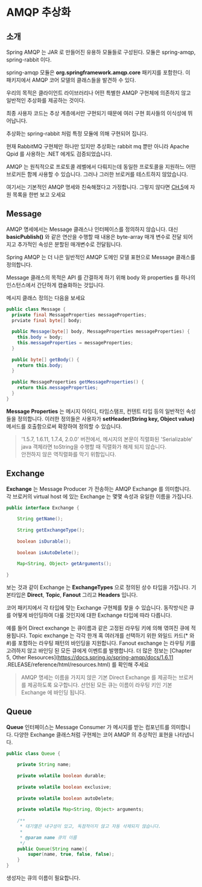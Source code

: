 # AMQP 추상화

## 소개

Spring AMQP 는 JAR 로 만들어진 유용하 모듈들로 구성된다. 모듈은 spring-amqp, spring-rabbit 이다.

spring-amqp 모듈은 **org.springframework.amqp.core** 패키지를 포함한다. 이 패키지에서 AMQP 코어 모델의 클래스들을 발견하 수 있다.

우리의 목적은 클라이언트 라이브러리나 어떤 특별한 AMQP 구현체에 의존하지 않고 일반적인 추상화를 제공하는 것이다.

최종 사용자 코드는 추상 계층에서만 구현되기 때문에 여러 구현 회사들의 이식성에 뛰어납니다.

추상화는 spring-rabbit 처럼 특정 모듈에 의해 구현되어 집니다.

현재 RabbitMQ 구현체만 하나만 있지만 추상화는 rabbit mq 뿐만 아니라 Apache Qpid 를 사용하는 .NET 에게도 검증되었습니다.

AMQP 는 원칙적으로 프로토콜 레벨에서 다뤄지는데 동일한 프로토콜을 지원하느 어떤 브로커든 함께 사용할 수 있습니다. 그러나 그러한 브로커를 테스트하지
않았습니다.

여기서는 기본적인 AMQP 명세와 친숙해졌다고 가정합니다. 그렇지 않다면 [CH.5](https://docs.spring.io/spring-amqp/docs/1.6.11.RELEASE/reference/html/resources.html)에 자원 목록을 한번 보고 오세요

## Message

AMQP 명세에서는 Message 클래스나 인터페이스를 정의하지 않습니다. 대신 **basicPublish()** 와 같은 연산을 수행할 때 내용은 byte-array 매개 변수로
전달 되어지고 추가적인 속성은 분할된 매개변수로 전달됩니다.

Spring AMQP 는 더 나은 일반적인 AMQP 도메인 모델 표현으로 Message 클래스를 정의합니다.

Message 클래스의 목적은 API 를 간결하게 하기 위해 body 와 properties 를 하나의 인스턴스에서 간단하게 캡슐화하는 것입니다.

메시지 클래스 정의는 다음을 보세요

```java
public class Message {
  private final MessageProperties messageProperties;
  prviate final byte[] body;
  
  public Message(byte[] body, MessageProperties messageProperties) {
    this.body = body;
    this.messageProperties = messageProperties;
  }
  
  public byte[] getBody() {
    return this.body;
  }
  
  public MessageProperties getMessageProperties() {
    return this.messageProperties;
  }
}
```

**Message Properties** 는 메시지 아이디, 타임스탬프, 컨텐트 타입 등의 일반적인 속성들을 정의합니다. 
이러한 정의들은 사용자가 **setHeader(String key, Object value)** 메서드를 호출함으로써 확장하여 정의할 수 있습니다.

> '1.5.7, 1.6.11, 1.7.4, 2.0.0' 버전에서, 메시지의 본문이 직렬화된 'Serializable' java 객체라면 
> toString을 수행할 때 직렬화가 해제 되지 않습니다.<br>
> 안전하지 않은 역직렬화를 막기 위함입니다.<br>

## Exchange

**Exchange** 는 Message Producer 가 전송하는 AMQP Exchange 를 의미합니다. 
각 브로커의 virtual host 에 있는 Exchange 는 몇몇 속성과 유일한 이름을 가집니다.

```java
public interface Exchange {
    
    String getName();
    
    String getExchangeType();
    
    boolean isDurable();
    
    boolean isAutoDelete();
    
    Map<String, Object> getArguments();
    
}
```

보는 것과 같이 Exchange 는 **ExchangeTypes** 으로 정의된 상수 타입을 가집니다. 
기본타입은 **Direct**, **Topic**, **Fanout** 그리고 **Headers** 입니다.

코어 패키지에서 각 타입에 맞는 Exchange 구현체를 찾을 수 있습니다. 
동작방식은 큐를 어떻게 바인딩하여 다룰 것인지에 대한 Exchange 타입에 따라 다릅니다.

예를 들어 Direct exchange 는 큐이름과 같은 고정된 라우팅 키에 의해 엮여진 큐에 적용됩니다.
Topic exchange 는 각각 한개 혹 여러개를 선택하기 위한 와일드 카드(* 와 #)를 포함하는 라우팅 패턴의 바인딩을 지원합니다.
Fanout exchange 는 라우팅 키를 고려하지 않고 바인딩 된 모든 큐에게 이벤트를 발행합니다.
더 많은 정보는 [Chapter 5, Other Resources](https://docs.spring.io/spring-amqp/docs/1.6.11
.RELEASE/reference/html/resources.html) 를 확인해 주세요

> AMQP 명세는 이름을 가지지 않은 기본 Direct Exchange 를 제공하는 브로커를 제공하도록 요구합니다.
> 선언된 모든 큐는 이름이 라우팅 키인 기본 Exchange 에 바인딩 됩니다.

## Queue 

**Queue** 인터페이스는 Message Consumer 가 메시지를 받는 컴포넌트를 의미합니다. 
다양한 Exchange 클래스처럼 구현체는 코어 AMQP 의 추상적인 표현을 나타냅니다.

```java
public class Queue {
    
    private String name;
    
    private volatile boolean durable;
    
    private volatile boolean exclusive;
    
    private volatile boolean autoDelete;
    
    private volatile Map<String, Object> arguments;
    
    /**
     * 대기열은 내구성이 있고, 독점적이지 않고 자동 삭제되지 않습니다.
     * 
     * @param name 큐의 이름
     */  
    public Queue(String name){
        super(name, true, false, false);    
    }
}
```

생성자는 큐의 이름이 필요합니다. 